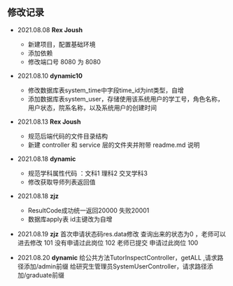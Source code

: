 ## 修改记录

* 2021.08.08 **Rex Joush**
    * 新建项目，配置基础环境
    * 添加依赖
    * 修改端口号 8080 为 8080

* 2021.08.10 **dynamic10**
    * 修改数据库表system_time中字段time_id为int类型，自增
    * 添加数据库表system_user，存储使用该系统用户的学工号，角色名称，用户状态，院系名称，以及系统用户的创建时间

* 2021.08.13 **Rex Joush**
    * 规范后端代码的文件目录结构
    * 新建 controller 和 service 层的文件夹并附带 readme.md 说明
* 2021.08.18 **dynamic**
    * 规范学科属性代码 ：文科1 理科2 交叉学科3
    * 修改获取导师列表返回值
 * 2021.08.18 **zjz**
    * ResultCode成功统一返回20000 失败20001
    * 数据库apply表 id主键改为自增
    
 * 2021.08.19 **zjz**
    首次申请状态码res.data修改 
    查询出来的状态为0 ，老师可以进去修改 101
    没有申请过此岗位  102
    老师已提交 申请过此岗位 100
 * 2021.08.20 **dynamic**
    给公共方法TutorInspectController，getALL ,请求路径添加/admin前缀 
    给研究生管理员SystemUserController，请求路径添加/graduate前缀 
